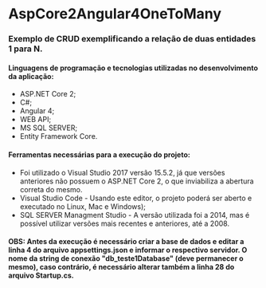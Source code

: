 # AspCore2Angular4OneToMany

### Exemplo de CRUD exemplificando a relação de duas entidades 1 para N. 

#### Linguagens de programação e tecnologias utilizadas no desenvolvimento da aplicação:

* ASP.NET Core 2;
* C#;
* Angular 4;
* WEB API;
* MS SQL SERVER;
* Entity Framework Core.

#### Ferramentas necessárias para a execução do projeto:

* Foi utilizado o Visual Studio 2017 versão 15.5.2, já que versões anteriores não possuem o ASP.NET Core 2, o que inviabiliza a abertura correta do mesmo.
* Visual Studio Code - Usando este editor, o projeto poderá ser aberto e executado no Linux, Mac e Windows);
* SQL SERVER Managment Studio - A versão utilizada foi a 2014, mas é possível utilizar versões mais recentes e anteriores, até a 2008.

#### OBS: Antes da execução é necessário criar a base de dados e editar a linha 4 do arquivo appsettings.json e informar o respectivo servidor. O nome da string de conexão "db_teste1Database" (deve permanecer o mesmo), caso contrário, é necessário alterar também a linha 28 do arquivo Startup.cs.
